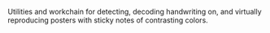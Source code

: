 Utilities and workchain for detecting, decoding handwriting on, and virtually reproducing posters with sticky notes of contrasting colors.
